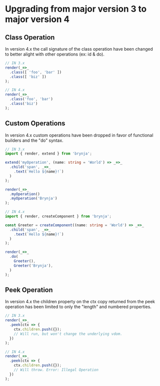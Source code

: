 # Upgrading from major version 3 to major version 4

## Class Operation

In version 4.x the call signature of the class operation have been changed to better alight with other operations (ex: id & do).

```ts
// IN 3.x
render(_=>_
  .class([ 'foo', 'bar' ])
  .class([ 'biz' ])
);

// IN 4.x
render(_=>_
  .class('foo', 'bar')
  .class('biz')
);
```

## Custom Operations

In version 4.x custom operations have been dropped in favor of functional builders and the "do" syntax.

```ts
// IN 3.x
import { render, extend } from 'brynja';

extend('myOperation', (name: string = 'World') => _=>_
  .child('span', _=>_
    .text(`Hello ${name}!`)
  )
);

render(_=>_
  .myOperation()
  .myOperation('Brynja')
);

// IN 4.x
import { render, createComponent } from 'brynja';

const Greeter = createComponent((name: string = 'World') => _=>_
  .child('span', _=>_
    .text(`Hello ${name}!`)
  )
);

render(_=>_
  .do(
    Greeter(),
    Greeter('Brynja'),
  )
);
```

## Peek Operation

In version 4.x the children property on the ctx copy returned from the peek operation has been limited to only the "length" and numbered properties.

```ts
// IN 3.x
render(_=>_
  .peek(ctx => {
    ctx.children.push({});
    // Will run, but won't change the underlying vdom.
  })
);

// IN 4.x
render(_=>_
  .peek(ctx => {
    ctx.children.push({});
    // Will throw. Error: Illegal Operation
  })
);
```
